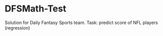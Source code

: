 # DFSMath-Test
Solution for Daily Fantasy Sports team.
Task: predict score of NFL players (regression)

